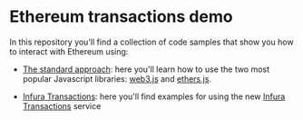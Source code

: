 # Ethereum transactions demo

In this repository you'll find a collection of code samples that show you how to interact with Ethereum using:

- [The standard approach](standard-transactions): here you'll learn how to use the two most popular Javascript libraries: [web3.js](https://github.com/ethereum/web3.js/) and [ethers.js](https://github.com/ethers-io/ethers.js/).

- [Infura Transactions](infura-transactions): here you'll find examples for using the new [Infura Transactions](https://infura.io/docs/ethereum#tag/Transactions) service
